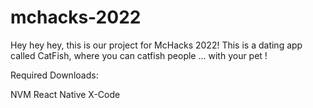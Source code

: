 # mchacks-2022

Hey hey hey, this is our project for McHacks 2022!
This is a dating app called CatFish, where you can catfish people ... with your pet !


Required Downloads:

NVM 
React Native
X-Code 

